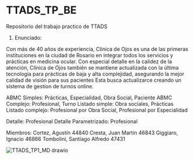 # TTADS_TP_BE
Repositorio del trabajo practico de TTADS

1.  Enunciado:

Con más de 40 años de experiencia, Clínica de Ojos es una de las primeras instituciones en la ciudad de Rosario en integrar todos los servicios y prácticas en medicina ocular.
Con especial detalle en la calidez de la atención, Clínica de Ojos también  se mantiene actualizada con la última tecnología para prácticas de baja y alta complejidad, asegurando la mejor calidad de visión para sus pacientes
Esta busca actualizarce creando un sistema de gestion de turnos online.


ABMC Simples: Prácticas, Especialidad, Obra Social, Paciente
ABMC Complejo: Profesional, Turno
Listado simple: Obra sociales, Prácticas
Listado complejo: Profesional por Obra Social, Profesional por Especialidad

Detalle: Profesional
Detalle Parametrizado: Profesional

Miembros:
  Cortez, Agustín 44840
  Cresta, Juan Martin 46843
  Giggiaro, Ignacio 46866
  Tombolini, Santiago Alfredo 47431
  
  
  
  ![TTADS_TP1_MD drawio](https://user-images.githubusercontent.com/81423722/162214729-d799dd42-cbd2-4578-ba5f-69c80152b6f5.png)

